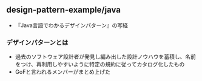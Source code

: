 ## design-pattern-example/java
- 『Java言語でわかるデザインパターン』の写経

### デザインパターンとは
- 過去のソフトウェア設計者が発見し編み出した設計ノウハウを蓄積し、名前をつけ、再利用しやすいように特定の規約に従ってカタログ化したもの
- GoFと言われるメンバーがまとめ上げた
